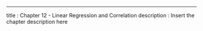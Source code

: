 ---
title       : Chapter 12 - Linear Regression and Correlation
description : Insert the chapter description here
